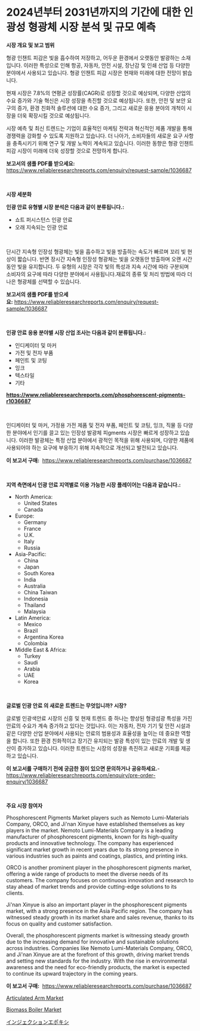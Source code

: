 <p><h1>2024년부터 2031년까지의 기간에 대한 인광성 형광체 시장 분석 및 규모 예측</h1></p><p><strong>시장 개요 및 보고 범위</strong></p>
<p><p>형광 인챈트 피감은 빛을 흡수하여 저장하고, 어두운 환경에서 오랫동안 발광하는 소재입니다. 이러한 특성으로 인해 항공, 자동차, 안전 시설, 장난감 및 인쇄 산업 등 다양한 분야에서 사용되고 있습니다. 형광 인챈트 피감 시장은 현재와 미래에 대한 전망이 밝습니다. </p><p>현재 시장은 7.8%의 연평균 성장률(CAGR)로 성장할 것으로 예상되며, 다양한 산업의 수요 증가와 기술 혁신은 시장 성장을 촉진할 것으로 예상됩니다. 또한, 안전 및 보안 요구의 증가, 환경 친화적 솔루션에 대한 수요 증가, 그리고 새로운 응용 분야의 개척이 시장을 더욱 확장시킬 것으로 예상됩니다.</p><p>시장 예측 및 최신 트렌드는 기업이 효율적인 마케팅 전략과 혁신적인 제품 개발을 통해 경쟁력을 강화할 수 있도록 지원하고 있습니다. 더 나아가, 소비자들의 새로운 요구 사항을 충족시키기 위해 연구 및 개발 노력이 계속되고 있습니다. 이러한 동향은 형광 인챈트 피감 시장이 미래에 더욱 성장할 것으로 전망하게 합니다.</p></p>
<p><strong>보고서의 샘플 PDF를 받으세요:</strong> <a href="https://www.reliableresearchreports.com/enquiry/request-sample/1036687">https://www.reliableresearchreports.com/enquiry/request-sample/1036687</a></p>
<p>&nbsp;</p>
<p><strong>시장 세분화</strong></p>
<p><strong>인광 안료 유형별 시장 분석은 다음과 같이 분류됩니다.:</strong></p>
<p><ul><li>쇼트 퍼시스턴스 인광 안료</li><li>오래 지속되는 인광 안료</li></ul></p>
<p>&nbsp;</p>
<p><p>단시간 지속형 인장성 형광체는 빛을 흡수하고 빛을 방출하는 속도가 빠르며 꼬리 빛 현상이 짧습니다. 반면 장시간 지속형 인장성 형광체는 빛을 오랫동안 방출하며 오랜 시간 동안 빛을 유지합니다. 두 유형의 시장은 각각 빛의 특성과 지속 시간에 따라 구분되며 소비자의 요구에 따라 다양한 분야에서 사용됩니다.재료의 종류 및 처리 방법에 따라 더 나은 형광체를 선택할 수 있습니다.</p></p>
<p><strong>보고서의 샘플 PDF를 받으세요:</strong>&nbsp;<a href="https://www.reliableresearchreports.com/enquiry/request-sample/1036687">https://www.reliableresearchreports.com/enquiry/request-sample/1036687</a></p>
<p>&nbsp;</p>
<p><strong> 인광 안료 응용 분야별 시장 산업 조사는 다음과 같이 분류됩니다.:</strong></p>
<p><ul><li>인디케이터 및 마커</li><li>가전 및 전자 부품</li><li>페인트 및 코팅</li><li>잉크</li><li>텍스타일</li><li>기타</li></ul></p>
<p><strong><a href="https://www.reliableresearchreports.com/phosphorescent-pigments-r1036687">https://www.reliableresearchreports.com/phosphorescent-pigments-r1036687</a></strong></p>
<p>&nbsp;</p>
<p><p>인디케이터 및 마커, 가정용 가전 제품 및 전자 부품, 페인트 및 코팅, 잉크, 직물 등 다양한 분야에서 인기를 끌고 있는 인장성 발광체 피gments 시장은 빠르게 성장하고 있습니다. 이러한 발광체는 특정 산업 분야에서 광적인 목적을 위해 사용되며, 다양한 제품에 사용되어야 하는 요구에 부응하기 위해 지속적으로 개선되고 발전되고 있습니다.</p></p>
<p><strong>이 보고서 구매:</strong>&nbsp; <a href="https://www.reliableresearchreports.com/purchase/1036687">https://www.reliableresearchreports.com/purchase/1036687</a></p>
<p>&nbsp;</p>
<p><strong>지역 측면에서 인광 안료 지역별로 이용 가능한 시장 플레이어는 다음과 같습니다.:</strong></p>
<p><ul>
    <li>
        North America:
        <ul>
            <li>United States</li>
            <li>Canada</li>
        </ul>
    </li>
    <li>
        Europe:
        <ul>
            <li>Germany</li>
            <li>France</li>
            <li>U.K.</li>
            <li>Italy</li>
            <li>Russia</li>
        </ul>
    </li>
    <li>
        Asia-Pacific:
        <ul>
            <li>China</li>
            <li>Japan</li>
            <li>South Korea</li>
            <li>India</li>
            <li>Australia</li>
            <li>China Taiwan</li>
            <li>Indonesia</li>
            <li>Thailand</li>
            <li>Malaysia</li>
        </ul>
    </li>
    <li>
        Latin America:
        <ul>
            <li>Mexico</li>
            <li>Brazil</li>
            <li>Argentina Korea</li>
            <li>Colombia</li>
        </ul>
    </li>
    <li>
        Middle East & Africa:
        <ul>
            <li>Turkey</li>
            <li>Saudi</li>
            <li>Arabia</li>
            <li>UAE</li>
            <li>Korea</li>
        </ul>
    </li>
    </ul></p>
<p>&nbsp;</p>
<p><strong>글로벌 인광 안료 의 새로운 트렌드는 무엇입니까? 시장?</strong></p>
<p><p>글로벌 인광색안료 시장의 신흥 및 현재 트렌드 중 하나는 향상된 형광섬광 특성을 가진 안료의 수요가 계속 증가하고 있다는 것입니다. 이는 자동차, 전자 기기 및 안전 시설과 같은 다양한 산업 분야에서 사용되는 안료의 범용성과 효율성을 높이는 데 중요한 역할을 합니다. 또한 환경 친화적이고 장기간 유지되는 발광 특성이 있는 안료의 개발 및 생산이 증가하고 있습니다. 이러한 트렌드는 시장의 성장을 촉진하고 새로운 기회를 제공하고 있습니다.</p></p>
<p><strong>이 보고서를 구매하기 전에 궁금한 점이 있으면 문의하거나 공유하세요.</strong>- <a href="https://www.reliableresearchreports.com/enquiry/pre-order-enquiry/1036687">https://www.reliableresearchreports.com/enquiry/pre-order-enquiry/1036687</a></p>
<p>&nbsp;</p>
<p><strong>주요 시장 참여자</strong></p>
<p><p>Phosphorescent Pigments Market players such as Nemoto Lumi-Materials Company, ORCO, and Ji'nan Xinyue have established themselves as key players in the market. Nemoto Lumi-Materials Company is a leading manufacturer of phosphorescent pigments, known for its high-quality products and innovative technology. The company has experienced significant market growth in recent years due to its strong presence in various industries such as paints and coatings, plastics, and printing inks.</p><p>ORCO is another prominent player in the phosphorescent pigments market, offering a wide range of products to meet the diverse needs of its customers. The company focuses on continuous innovation and research to stay ahead of market trends and provide cutting-edge solutions to its clients.</p><p>Ji'nan Xinyue is also an important player in the phosphorescent pigments market, with a strong presence in the Asia Pacific region. The company has witnessed steady growth in its market share and sales revenue, thanks to its focus on quality and customer satisfaction.</p><p>Overall, the phosphorescent pigments market is witnessing steady growth due to the increasing demand for innovative and sustainable solutions across industries. Companies like Nemoto Lumi-Materials Company, ORCO, and Ji'nan Xinyue are at the forefront of this growth, driving market trends and setting new standards for the industry. With the rise in environmental awareness and the need for eco-friendly products, the market is expected to continue its upward trajectory in the coming years.</p></p>
<p><strong>이 보고서 구매:</strong>&nbsp;&nbsp;<a href="https://www.reliableresearchreports.com/purchase/1036687">https://www.reliableresearchreports.com/purchase/1036687</a></p>
<p><p><a href="https://github.com/Angelnienowdseej3e45z3p8c/Market-Research-Report-List-2/blob/main/articulated-arm-market.md">Articulated Arm Market</a></p><p><a href="https://github.com/brentleyjimmiealvaradoz4l1rea/Market-Research-Report-List-2/blob/main/biomass-boiler-market.md">Biomass Boiler Market</a></p><p><a href="https://github.com/EstaSprer20231/Market-Research-Report-List-1/blob/main/393029931624.md">インジェクションエポキシ</a></p></p>